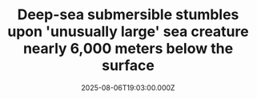 ---
title: "Deep-sea submersible stumbles upon 'unusually large' sea creature nearly 6,000 meters below the surface"
date: 2025-08-06T19:03:00.000Z
category: Human Kindness
externalLink: "https://www.goodgoodgood.co/articles/deep-sea-snail-new-animal-one-piece"
image: ""
excerpt: "An unassuming sea creature surprised scientists by withstanding ocean pressures nearly 600 times greater than surface level.…"
---